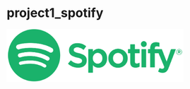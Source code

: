 # project1_spotify

<img src="https://github.com/hamdamoha/project1_spotify/blob/main/Readme%20images/Spotify_Logo_CMYK_Green.png" width="400">


